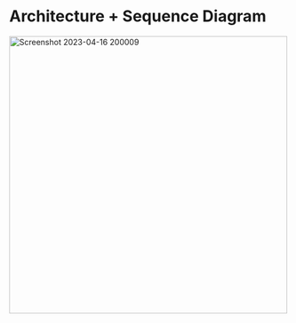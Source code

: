 # Architecture + Sequence Diagram


<img width="500" alt="Screenshot 2023-04-16 200009" src="https://user-images.githubusercontent.com/103564990/232333080-ff09d8b0-7e77-444c-9295-c998b2cef5c7.png">


